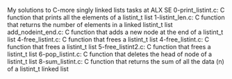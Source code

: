 My solutions to C-more singly linked lists tasks at ALX SE
0-print_listint.c: C function that prints all the elements of a listint_t list
1-listint_len.c: C function that returns the number of elements in a linked listint_t list
add_nodeint_end.c: C function that adds a new node at the end of a listint_t list
4-free_listint.c: C function that frees a listint_t list
4-free_listint.c: C function that frees a listint_t list
5-free_listint2.c: C function that frees a listint_t list
6-pop_listint.c: C function that deletes the head of node of a listint_t list
8-sum_listint.c: C function that returns the sum of all the data (n) of a listint_t linked list
